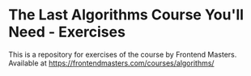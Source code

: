 # The Last Algorithms Course You'll Need - Exercises

This is a repository for exercises of the course by Frontend Masters. Available at https://frontendmasters.com/courses/algorithms/
